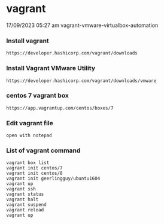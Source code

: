 # vagrant
17/09/2023 05:27 am 
vagrant-vmware-virtualbox-automation
### Install vagrant 
```
https://developer.hashicorp.com/vagrant/downloads
```
### Install Vagrant VMware Utility
```
https://developer.hashicorp.com/vagrant/downloads/vmware
```
### centos 7 vagrant box
```
https://app.vagrantup.com/centos/boxes/7
```
### Edit vagrant file 
```
open with notepad

```
### List of vagrant command
```
vagrant box list
vagrant init centos/7
vagrant init centos/8
vagrant init geerlingguy/ubuntu1604
vagrant up
vagrant ssh
vagrant status
vagrant halt
vagrant suspend
vagrant reload
vagrant up 
```
